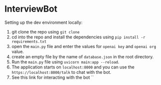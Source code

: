 # InterviewBot

Setting up the dev environment locally:  
1. git clone the repo using `git clone `  
2. cd into the repo and install the dependencies using `pip install -r requirements.txt`
3. open the `main.py` file and enter the values for `openai key` and `openai org` value.
4. create an empty file by the name of `database.json` in the root directory.
5. Run the `main.py` file using `uvicorn main:app --reload`.
6. The application starts on `localhost:8000` and you can use the `https://localhost:8000/talk` to chat with the bot.
7. See this link for interacting with the bot ``
